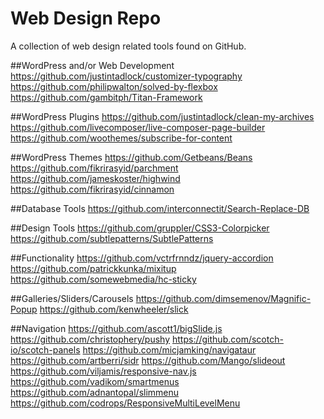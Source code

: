 # Web Design Repo
A collection of web design related tools found on GitHub.

##WordPress and/or Web Development
https://github.com/justintadlock/customizer-typography
https://github.com/philipwalton/solved-by-flexbox
https://github.com/gambitph/Titan-Framework

##WordPress Plugins
https://github.com/justintadlock/clean-my-archives
https://github.com/livecomposer/live-composer-page-builder
https://github.com/woothemes/subscribe-for-content

##WordPress Themes
https://github.com/Getbeans/Beans
https://github.com/fikrirasyid/parchment
https://github.com/jameskoster/highwind
https://github.com/fikrirasyid/cinnamon

##Database Tools
https://github.com/interconnectit/Search-Replace-DB


##Design Tools
https://github.com/gruppler/CSS3-Colorpicker
https://github.com/subtlepatterns/SubtlePatterns

##Functionality
https://github.com/vctrfrnndz/jquery-accordion
https://github.com/patrickkunka/mixitup
https://github.com/somewebmedia/hc-sticky

##Galleries/Sliders/Carousels
https://github.com/dimsemenov/Magnific-Popup
https://github.com/kenwheeler/slick

##Navigation
https://github.com/ascott1/bigSlide.js
https://github.com/christophery/pushy
https://github.com/scotch-io/scotch-panels
https://github.com/micjamking/navigataur
https://github.com/artberri/sidr
https://github.com/Mango/slideout
https://github.com/viljamis/responsive-nav.js
https://github.com/vadikom/smartmenus
https://github.com/adnantopal/slimmenu
https://github.com/codrops/ResponsiveMultiLevelMenu





